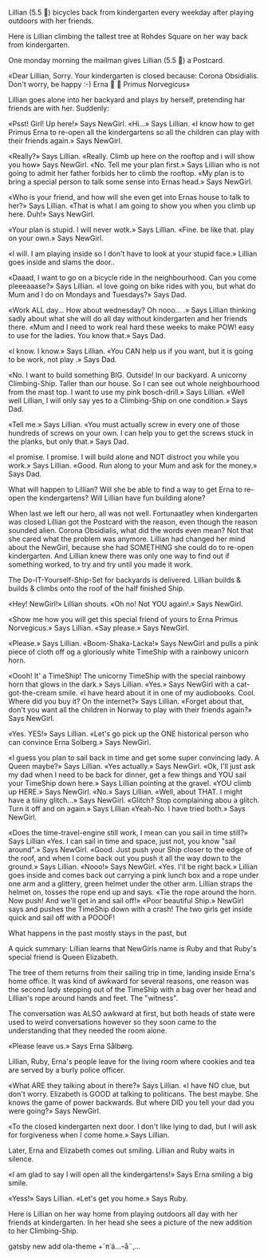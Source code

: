 Lillian (5.5 🦄) bicycles back from kindergarten every weekday after playing outdoors with her friends.

Here is Lillian climbing the tallest tree at Rohdes Square on her way back from kindergarten.

One monday morning the mailman gives Lillian (5.5 🦄) a Postcard.

«Dear Lillian,
Sorry. Your kindergarten is closed because: Corona Obsidialis.
Don't worry, be happy :-)
Erna 🌅 🗻
Primus Norvegicus»

Lillian goes alone into her backyard and plays by herself, pretending har friends are with her. Suddenly:

«Psst! Girl! Up here!» Says NewGirl.
«Hi...» Says Lillian.
«I know how to get Primus Erna to re-open all the kindergartens so all the children can play with their friends again.» Says NewGirl.


«Really?» Says Lillian.
«Really. Climb up here on the rooftop and i will show you how» Says NewGirl.
«No. Tell me your plan first.» Says Lillian who is not going to admit her father forbids her to climb the rooftop.
«My plan is to bring a special person to talk some sense into Ernas head.» Says NewGirl.

«Who is your friend, and how will she even get into Ernas house to talk to her?» Says Lillian.
«That is what I am going to show you when you climb up here. Duh!» Says NewGirl.

«Your plan is stupid. I will never wotk.» Says Lillian.
«Fine. be like that. play on your own.» Says NewGirl.

«I will. I am playing inside so I don't have to look at your stupid face.» Lillian goes inside and slams the door..


«Daaad, I want to go on a bicycle ride in the neighbourhood. Can you come pleeeaaase?» Says Lillian.
«I love going on bike rides with you, but what do Mum and I do on Mondays and Tuesdays?» Says Dad.



«Work ALL day... How about wednesday? Oh nooo... .» Says Lillian thinking sadly about what she will do all day without kindergarten and her friends there.
«Mum and I need to work real hard these weeks to make POW! easy to use for the ladies. You know that.» Says Dad.

«I know. I know.» Says Lillian.
«You CAN help us if you want, but it is going to be work, not play .» Says Dad.

«No. I want to build something BIG. Outside! In our backyard. A unicorny Climbing-Ship. Taller than our house. So I can see out whole neighbourhood from the mast top. I want to use my pink bosch-drill.» Says Lillian.
«Well well Lillian, I will only say yes to a Climbing-Ship on one condition.» Says Dad.

«Tell me.» Says Lillian.
«You must actually screw in every one of those hundreds of screws on your own. I can help you to get the screws stuck in the planks, but only that.» Says Dad.

«I promise. I promise. I will build alone and NOT distroct you while you work.» Says Lillian.
«Good. Run along to your Mum and ask for the money.» Says Dad.

What will happen to Lillian?
Will she be able to find a way to get Erna to re-open the kindergartens?
Will Lillian have fun building alone?

When last we left our hero, all was not well.
Fortunaatley when kindergarten was closed Lillian got the Postcard with the reason, even though the reason sounded alien. Corona Obsidialis, what did the words even mean? Not that she cared what the problem was anymore. Lillian had changed her mind about the NewGirl, because she had SOMETHING she could do to re-open kindergarten. And Lillian knew there was only one way to find out if something worked, to try and try until you made it work.

The Do-IT-Yourself-Ship-Set for backyards is delivered. Lillian builds & builds & climbs onto the roof of the half finished Ship.


«Hey! NewGirl!» Lillian shouts.
«Oh no! Not YOU again!.» Says NewGirl.

«Show me how you will get this special friend of yours to Erna Primus Norvegicus.» Says Lillian.
«Say please.» Says NewGirl.

«Please.» Says Lillian.
«Boom-Shaka-Lacka!» Says NewGirl and pulls a pink piece of cloth off og a gloriously white TimeShip with a rainbowy unicorn horn.

«Oooh! It' a TimeShip! The unicorny TimeShip with the special rainbowy horn that glows in the dark.» Says Lillian.
«Yes.» Says NewGirl with a cat-got-the-cream smile.
«I have heard about it in one of my audiobooks. Cool. Where did you buy it? On the internet?» Says Lillian.
«Forget about that, don't you want all the children in Norway to play with their friends again?» Says NewGirl.

«Yes. YES!» Says Lillian.
«Let's go pick up the ONE historical person who can convince Erna Solberg.» Says NewGirl.

«I guess you plan to sail back in time and get some super convincing lady. A Queen maybe?» Says Lillian.
«Yes actually.» Says NewGirl.
«Ok, I'll just ask my dad when I need to be back for dinner, get a few things and YOU sail your TimeShip down here.» Says Lillian pointing at the gravel.
«YOU climb up HERE.» Says NewGirl.
«No.» Says Lillian.
«Well, about THAT. I might have a tiiiny glitch...» Says NewGirl.
«Glitch? Stop complaining abou a glitch. Turn it off and on again.» Says Lillian
«Yeah-No. I have tried both.» Says NewGirl.

«Does the time-travel-engine still work, I mean can you sail in time still?» Says Lillian
«Yes. I can sail in time and space, just not, you know "sail around".» Says NewGirl.
«Good. Just push your Ship closer to the edge of the roof, and when I come back out you push it all the way down to the ground.» Says Lillian.
«Nooo!» Says NewGirl.
«Yes. I'll be right back.» Lillian goes inside and comes back out carrying a pink lunch box and a rope under one arm and a glittery, green helmet under the other arm. Lillian straps the helmet on, tosses the rope end up and says.
«Tie the rope around the horn. Now push! And we'll get in and sail off!»
«Poor beautiful Ship.» NewGirl says and pushes the TimeShip down with a crash! The two girls get inside quick and sail off with a POOOF!

What happens in the past mostly stays in the past, but

A quick summary:
Lillian learns that NewGirls name is Ruby and that Ruby's special friend is Queen Elizabeth.

The tree of them returns from their sailing trip in time, landing inside Erna's home office.
It was kind of awkward for several reasons, one reason was the second lady stepping out of the TimeShip with a bag over her head and Lillian's rope around hands and feet. The "witness".

The conversation was ALSO awkward at first, but both heads of state were used to weird conversations however so they soon came to the understanding that they needed the room alone.

«Please leave us.» Says Erna Sålbørg.

Lillian, Ruby, Erna's people leave for the living room where cookies and tea are served by a burly police officer.

«What ARE they talking about in there?» Says Lillian.
«I have NO clue, but don't worry. Elizabeth is GOOD at talking to politicans. The best maybe. She knows the game of power backwards. But where DID you tell your dad you were going?» Says NewGirl.

«To the closed kindergarten next door. I don't like lying to dad, but I will ask for forgiveness when I come home.» Says Lillian.

Later, Erna and Elizabeth comes out smiling. Lillian and Ruby waits in silence.

«I am glad to say I will open all the kindergartens!» Says Erna smiling a big smile.

«Yess!» Says Lillian.
«Let's get you home.» Says Ruby.

Here is Lillian on her way home from playing outdoors all day with her friends at kindergarten. In her head she sees a picture of the new addition to her Climbing-Ship.

gatsby new
add ola-theme
+´π˙ä…–å¨‚…